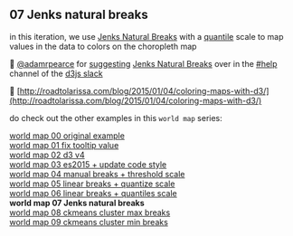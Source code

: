 ## 07 Jenks natural breaks

in this iteration, we use [Jenks Natural Breaks](http://www.macwright.org/2013/02/18/literate-jenks.html) with a [quantile](https://github.com/d3/d3-scale/blob/master/README.md#quantile-scales) scale to map values in the data to colors on the choropleth map

🎩 [@adamrpearce](https://twitter.com/adamrpearce) for [suggesting](https://d3js.slack.com/archives/help/p1474482256000307) [Jenks Natural Breaks](http://www.macwright.org/2013/02/18/literate-jenks.html) over in the [#help](https://d3js.slack.com/messages/help/) channel of the [d3js slack](https://d3-slackin.herokuapp.com/)

📄 [http://roadtolarissa.com/blog/2015/01/04/coloring-maps-with-d3/](http://roadtolarissa.com/blog/2015/01/04/coloring-maps-with-d3/)

do check out the other examples in this `world map` series:  

[world map 00 original example](https://bl.ocks.org/jeremycflin/b43ab253f3ae02dced07)  
[world map 01 fix tooltip value](https://bl.ocks.org/micahstubbs/01529b106c93f9b649c4006de5c79b80)  
[world map 02 d3 v4](https://bl.ocks.org/micahstubbs/8e15870eb432a21f0bc4d3d527b2d14f)  
[world map 03 es2015 + update code style](https://bl.ocks.org/micahstubbs/281d7b7a7e39a9b59cf80f1b8bd41a72)  
[world map 04 manual breaks + threshold scale](https://bl.ocks.org/micahstubbs/535e57a3a2954a129c13701fe61c681d)  
[world map 05 linear breaks + quantize scale](https://bl.ocks.org/micahstubbs/c14d8bda8e337da6c836a526ad1a7c5a)  
[world map 06 linear breaks + quantiles scale](https://bl.ocks.org/micahstubbs/536bc140537c1f90bf01f0bb9adc87b8)  
**world map 07 Jenks natural breaks**  
[world map 08 ckmeans cluster max breaks](https://bl.ocks.org/micahstubbs/9c2397c1da11c7b5d331653bcd475c1f)  
[world map 09 ckmeans cluster min breaks](https://bl.ocks.org/micahstubbs/c7f17dcbdc728e0d579d84e47c33dfa6)  